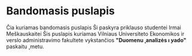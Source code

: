 # Bandomasis puslapis 
Čia kuriamas bandomasis puslapis 
Ši paskyra priklauso studentei Irmai Meškauskaitei 
Šis puslapis kuriamas Vilniaus Universiteto Ekonomikos ir verslo administravimo fakultete vykstančios **"Duomenu ̨ analizės ı ̨vado"** paskaitu ̨ metu.